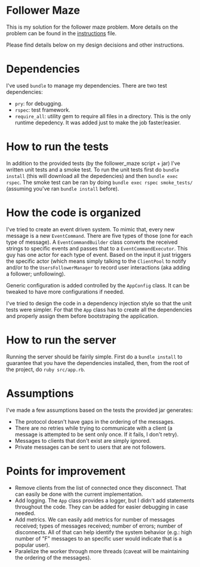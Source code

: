 # Follower Maze
This is my solution for the follower maze problem. 
More details on the problem can be found in the [instructions](instructions.md) file.

Please find details below on my design decisions and other instructions.

# Dependencies
I've used `bundle` to manage my dependencies. There are two test dependencies:
 - `pry`: for debugging.
 - `rspec`: test framework.
 - `require_all`: utility gem to require all files in a directory. This is the only runtime depedency. It was added just to make the job faster/easier.

# How to run the tests
In addition to the provided tests (by the follower_maze script + jar) I've written unit tests and a smoke test. To run the unit tests first do `bundle install` (this will download all the depedencies) and then `bundle exec rspec`. The smoke test can be ran by doing `bundle exec rspec smoke_tests/` (assuming you've ran `bundle install` before).

# How the code is organized
I've tried to create an event driven system. To mimic that, every new message is a new `EventCommand`. There are five types of those (one for each type of message). A `EventCommandBuilder` class converts the received strings to specific events and passes that to a `EventCommandExecutor`. This guy has one actor for each type of event. Based on the input it just triggers the specific actor (which means simply talking to the `ClientPool` to notify and/or to the `UsersFollowerManager` to record user interactions (aka adding a follower; unfollowing).

Generic configuration is added controlled by the `AppConfig` class. It can be tweaked to have more configurations if needed.

I've tried to design the code in a dependency injection style so that the unit tests were simpler. For that the `App` class has to create all the dependencies and properly assign them before bootstraping the application. 

# How to run the server
Running the server should be fairily simple. First do a `bundle install` to guarantee that you have the dependencies installed, then, from the root of the project, do `ruby src/app.rb`.

# Assumptions
I've made a few assumptions based on the tests the provided jar generates:
- The protocol doesn't have gaps in the ordering of the messages.
- There are no retries while trying to communicate with a client (a message is attempted to be sent only once. If it fails, I don't retry).
- Messages to clients that don't exist are simply ignored.
- Private messages can be sent to users that are not followers.

# Points for improvement
- Remove clients from the list of connected once they disconnect. That can easily be done with the current implementation.
- Add logging. The `App` class provides a logger, but I didn't add statements throughout the code. They can be added for easier debugging in case needed.
- Add metrics. We can easily add metrics for number of messages received; types of messages received; number of errors; number of disconnects. All of that can help identify the system behavior (e.g.: high number of "F" messages to an specific user would indicate that is a popular user).
- Paralelize the worker through more threads (caveat will be maintaining the ordering of the messages).